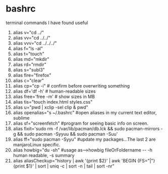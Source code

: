 # bashrc
terminal commands I have found useful
1. alias v="cd ../"
2. alias vv="cd ../../"
3. alias vvv="cd ../../../"
4. alias f="ls -al"
5. alias t="touch"
6. alias md="mkdir"
7. alias rd="rmdir"
8. alias s="subl3"
9. alias fire="firefox"
10. alias c="clear"
11. alias cp="cp -i"                          # confirm before overwriting something
12. alias df='df -h'                          # human-readable sizes
13. alias free='free -m'                      # show sizes in MB
14. alias tis="touch index.html styles.css"
15. alias u="pwd | xclip -sel clip & pwd"
16. alias openalias="s ~/.bashrc" #open aliases in my current text editor, sublime
17. alias sf="screenfetch" #program for seeing basic info on screen. 
18. alias fixit='sudo rm -f /var/lib/pacman/db.lck && sudo pacman-mirrors -g && sudo pacman -Syyuu  && sudo pacman -Suu'
19. alias ff="sudo pacman -Syyu" #update my packages...The last 2 are manjaroLinux specific. 
20. alias howbig="du -sh" #usage as-->howbig fileOrFoldername -- -h human readable, -s summary
21. alias aliasCheckup="history | awk '{print $2}' | awk 'BEGIN {FS="|"}{print $1}' | sort | uniq -c | sort -n | tail | sort -nr"


